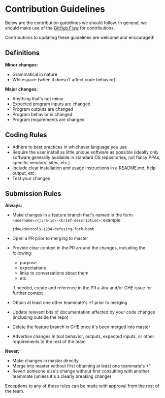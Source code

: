 # Contribution Guidelines

Below are the contribution guidelines we should follow. In general, we should make use of the [GitHub
Flow](https://guides.github.com/introduction/flow/) for contributions.

Contributions to updating these guidelines are welcome and encouraged!

## Definitions

**Minor changes:**
* Grammatical in nature
* Whitespace (when it doesn't affect code behavior)

**Major changes:**
* Anything that's not minor
* Expected program inputs are changed
* Program outputs are changed
* Program behavior is changed
* Program requirements are changed

## Coding Rules

* Adhere to best practices in whichever language you use
* Require the user install as little unique software as possible (ideally only software generally available in standard OS repositories, not fancy
  PPAs, specific vendors' sites, etc.)
* Include clear installation and usage instructions in a README.md, help output, etc.
* Test your changes

## Submission Rules

**Always:**
* Make changes in a feature branch that's named in the form `<username>/<jira-id>-<brief-description>`; example:

      jdoe/devtools-1234-defusing-fork-bomb

* Open a PR prior to merging to master
* Provide clear context in the PR around the changes, including the following:
   * purpose
   * expectations
   * links to conversations about them
   * etc.

  If needed, create and reference in the PR a Jira and/or GHE issue for further context

* Obtain at least one other teammate's +1 prior to merging
* Update relevant bits of documentation affected by your code changes (including outside the repo)
* Delete the feature branch in GHE once it's been merged into master
* Advertise changes in tool behavior, outputs, expected inputs, or other requirements to the rest of the team

**Never:**
* Make changes in master directly
* Merge into master without first obtaining at least one teammate's +1
* Revert someone else's change without first consulting with another teammate (unless it's a clearly breaking change)

Exceptions to any of these rules can be made with approval from the rest of the team.
